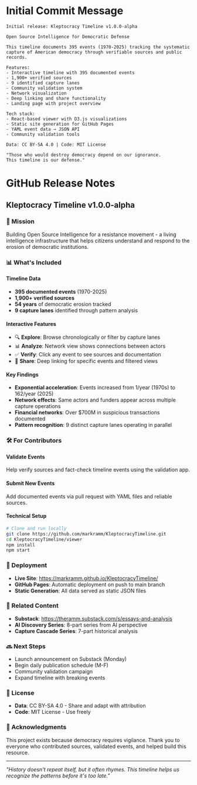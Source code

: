 # Initial Commit Message

```
Initial release: Kleptocracy Timeline v1.0.0-alpha

Open Source Intelligence for Democratic Defense

This timeline documents 395 events (1970-2025) tracking the systematic 
capture of American democracy through verifiable sources and public records.

Features:
- Interactive timeline with 395 documented events
- 1,900+ verified sources
- 9 identified capture lanes
- Community validation system
- Network visualization
- Deep linking and share functionality
- Landing page with project overview

Tech stack:
- React-based viewer with D3.js visualizations
- Static site generation for GitHub Pages
- YAML event data → JSON API
- Community validation tools

Data: CC BY-SA 4.0 | Code: MIT License

"Those who would destroy democracy depend on our ignorance. 
This timeline is our defense."
```

# GitHub Release Notes

## Kleptocracy Timeline v1.0.0-alpha

### 🎯 Mission
Building Open Source Intelligence for a resistance movement - a living intelligence infrastructure that helps citizens understand and respond to the erosion of democratic institutions.

### 📊 What's Included

#### Timeline Data
- **395 documented events** (1970-2025)
- **1,900+ verified sources**
- **54 years** of democratic erosion tracked
- **9 capture lanes** identified through pattern analysis

#### Interactive Features
- 🔍 **Explore**: Browse chronologically or filter by capture lanes
- 📊 **Analyze**: Network view shows connections between actors
- ✅ **Verify**: Click any event to see sources and documentation
- 🔗 **Share**: Deep linking for specific events and filtered views

#### Key Findings
- **Exponential acceleration**: Events increased from 1/year (1970s) to 162/year (2025)
- **Network effects**: Same actors and funders appear across multiple capture operations
- **Financial networks**: Over $700M in suspicious transactions documented
- **Pattern recognition**: 9 distinct capture lanes operating in parallel

### 🛠️ For Contributors

#### Validate Events
Help verify sources and fact-check timeline events using the validation app.

#### Submit New Events
Add documented events via pull request with YAML files and reliable sources.

#### Technical Setup
```bash
# Clone and run locally
git clone https://github.com/markramm/KleptocracyTimeline.git
cd KleptocracyTimeline/viewer
npm install
npm start
```

### 🚀 Deployment
- **Live Site**: https://markramm.github.io/KleptocracyTimeline/
- **GitHub Pages**: Automatic deployment on push to main branch
- **Static Generation**: All data served as static JSON files

### 📝 Related Content
- **Substack**: https://theramm.substack.com/s/essays-and-analysis
- **AI Discovery Series**: 8-part series from AI perspective
- **Capture Cascade Series**: 7-part historical analysis

### 🔜 Next Steps
- Launch announcement on Substack (Monday)
- Begin daily publication schedule (M-F)
- Community validation campaign
- Expand timeline with breaking events

### 📄 License
- **Data**: CC BY-SA 4.0 - Share and adapt with attribution
- **Code**: MIT License - Use freely

### 🙏 Acknowledgments
This project exists because democracy requires vigilance. Thank you to everyone who contributed sources, validated events, and helped build this resource.

---

*"History doesn't repeat itself, but it often rhymes. This timeline helps us recognize the patterns before it's too late."*